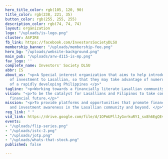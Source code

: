 ```yaml
---
hero_title_color: rgb(105, 120, 90)
title_color: rgb(238, 221, 35)
button_color: rgb(255, 255, 255)
description_color: rgb(74, 74, 74)
layout: organization
logo: "/uploads/is-logo.png"
cluster: ASPIRE
fb_link: https://facebook.com/InvestorsSocietyDLSU
membership_banner: "/uploads/membership-fee.png"
hero_bg: "/uploads/website-background.png"
main_pub: "/uploads/arw-d115-is-mp.png"
fav_logo: ''
complete_name: Investors' Society DLSU
abbr: IS
about_us: "<p>A Special interest organization that aims to help introduce many forms
  of investment to Lasallian, so that they may take advantage of numerous opportunities
  of a rapidly developing Philippines </p>"
tagline: "<p>Working towards a financially literate Lasallian community </p>"
vision: "<p>To be the catalyst for Lasallians and Filipinos to take control of their
  financial future.</p>"
mission: "<p>To provide platforms and opportunities that promote financial literacy
  and investment awareness in the Lasallian community and beyond. </p>"
reg_link: " "
vid_link: https://drive.google.com/file/d/1OPmUPllJyGvrkuRY1_sx8h6EgQEvvt4G/view?usp=sharing
events:
- "/uploads/flip-series.png"
- "/uploads/istc-2.png"
- "/uploads/jotp.png"
- "/uploads/whats-that-stock.png"
published: false

---
```

